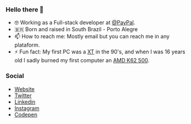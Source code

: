 ### Hello there 👋

- 🤓 Working as a Full-stack developer at [@PayPal](https://paypal.com).
- 🇧🇷 Born and raised in South Brazil - Porto Alegre
- 📫 How to reach me: Mostly email but you can reach me in any plataform.
- ⚡️ Fun fact: My first PC was a [XT](https://en.wikipedia.org/wiki/IBM_Personal_Computer_XT) in the 90's, and when I was 16 years old I sadly burned my first computer an [AMD K62 500](https://en.wikipedia.org/wiki/AMD_K6-2).

### Social

- [Website](https://felipekm.me)
- [Twitter](https://twitter.com/felipekm)
- [Linkedin](https://linkedin.com/in/felipekm)
- [Instagram](https://instagram.com/fkautzmann)
- [Codepen](https://codepen.io/felipekm)

